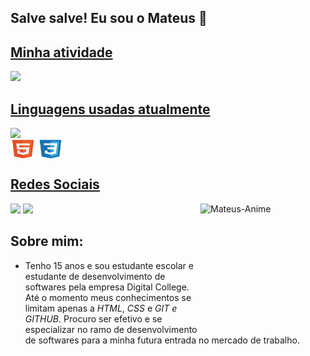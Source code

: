 ## Salve salve! Eu sou o Mateus 👋
<div>
  <a href="https://github.com/mathrews"/>
  <h2>Minha atividade</h2>
  <img height="50%" src="https://github-readme-stats.vercel.app/api?username=mathrews&show_icons=true&theme=dark&count_private=true"/>
</div>

<div>
  <h2>Linguagens usadas atualmente</h2>
  <img height="50%" src="https://github-readme-stats.vercel.app/api/top-langs/?username=mathrews&layout=pie"/>
</div>

<div style="display: inline-block;">
  <img align="center" alt="Mateus-HTML" height="30" width="40" src="https://raw.githubusercontent.com/devicons/devicon/master/icons/html5/html5-original.svg">
  <img align="center" alt="Mateus-CSS" height="30" width="40" src="https://raw.githubusercontent.com/devicons/devicon/master/icons/css3/css3-original.svg">
</div>

<div>
  <h2>Redes Sociais</h2>
  <a href="https://instagram.com/teteus_eumsm" target="_blank"><img src="https://img.shields.io/badge/-Instagram-%23E4405F?style=for-the-badge&logo=instagram&logoColor=white" target="_blank"></a>
  <a href = "mailto:mateusps4gg@gmail.com"><img src="https://img.shields.io/badge/-Gmail-%23333?style=for-the-badge&logo=gmail&logoColor=white" target="_blank"></a>
  <img align="right" height="200px" width="200px" alt="Mateus-Anime" src="https://cdn.picrew.me/shareImg/org/202305/338224_bc3BTE8D.png">
</div>

## Sobre mim:

- Tenho 15 anos e sou estudante escolar e estudante de desenvolvimento de softwares pela empresa Digital College. Até o momento meus conhecimentos se limitam apenas a *HTML*, *CSS* e *GIT e GITHUB*. Procuro ser efetivo e se especializar no ramo de desenvolvimento de softwares para a minha futura entrada no mercado de trabalho.




